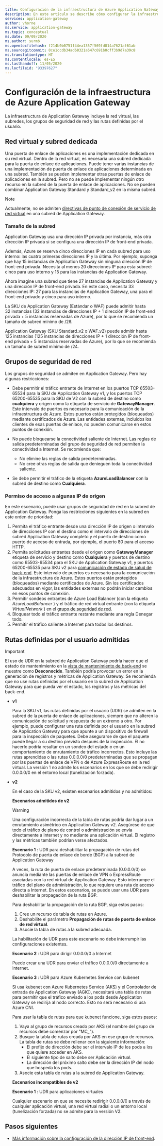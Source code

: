 ```yaml
---
title: Configuración de la infraestructura de Azure Application Gateway
description: En este artículo se describe cómo configurar la infraestructura de Azure Application Gateway.
services: application-gateway
author: vhorne
ms.service: application-gateway
ms.topic: conceptual
ms.date: 09/09/2020
ms.author: surmb
ms.openlocfilehash: f214b0b0751f44ea1357f569fd814a7621af61ab
ms.sourcegitcommit: 0ce1ccdb34ad60321a647c691b0cff3b9d7a39c8
ms.translationtype: HT
ms.contentlocale: es-ES
ms.lasthandoff: 11/05/2020
ms.locfileid: "93397627"
---
```

# <a name="application-gateway-infrastructure-configuration"></a>Configuración de la infraestructura de Azure Application Gateway

La infraestructura de Application Gateway incluye la red virtual, las subredes, los grupos de seguridad de red y las rutas definidas por el usuario.

## <a name="virtual-network-and-dedicated-subnet"></a>Red virtual y subred dedicada

Una puerta de enlace de aplicaciones es una implementación dedicada en su red virtual. Dentro de la red virtual, es necesaria una subred dedicada para la puerta de enlace de aplicaciones. Puede tener varias instancias de una implementación de puerta de enlace de aplicaciones determinada en una subred. También se pueden implementar otras puertas de enlace de aplicaciones en la subred. Pero no se puede implementar ningún otro recurso en la subred de la puerta de enlace de aplicaciones. No se pueden combinar Application Gateway Standard y Standard_v2 en la misma subred.

> [!NOTE]
> Actualmente, no se admiten [directivas de punto de conexión de servicio de red virtual](../virtual-network/virtual-network-service-endpoint-policies-overview.md) en una subred de Application Gateway.

### <a name="size-of-the-subnet"></a>Tamaño de la subred

Application Gateway usa una dirección IP privada por instancia, más otra dirección IP privada si se configura una dirección IP de front-end privada.

Además, Azure se reserva cinco direcciones IP en cada subred para uso interno: las cuatro primeras direcciones IP y la última. Por ejemplo, suponga que hay 15 instancias de Application Gateway sin ninguna dirección IP de front-end privada. Necesita al menos 20 direcciones IP para esta subred: cinco para uso interno y 15 para las instancias de Application Gateway.

Ahora imagine una subred que tiene 27 instancias de Application Gateway y una dirección IP de front-end privada. En este caso, necesita 33 direcciones IP: 27 para las instancias de Application Gateway, una para el front-end privado y cinco para uso interno.

La SKU de Application Gateway (Estándar o WAF) puede admitir hasta 32 instancias (32 instancias de direcciones IP + 1 dirección IP de front-end privada + 5 instancias reservadas de Azure), por lo que se recomienda un tamaño de subred mínimo de /26.

Application Gateway (SKU Standard_v2 o WAF_v2) puede admitir hasta 125 instancias (125 instancias de direcciones IP + 1 dirección IP de front-end privada + 5 instancias reservadas de Azure), por lo que se recomienda un tamaño de subred mínimo de /24.

## <a name="network-security-groups"></a>Grupos de seguridad de red

Los grupos de seguridad se admiten en Application Gateway. Pero hay algunas restricciones:

- Debe permitir el tráfico entrante de Internet en los puertos TCP 65503-65534 para la SKU de Application Gateway v1, y los puertos TCP 65200-65535 para la SKU de V2 con la subred de destino como **cualquiera** y origen como la etiqueta de servicio de **GatewayManager**. Este intervalo de puertos es necesario para la comunicación de la infraestructura de Azure. Estos puertos están protegidos (bloqueados) mediante certificados de Azure. Las entidades externas, incluidos los clientes de esas puertas de enlace, no pueden comunicarse en estos puntos de conexión.

- No puede bloquearse la conectividad saliente de Internet. Las reglas de salida predeterminadas del grupo de seguridad de red permiten la conectividad a Internet. Se recomienda que:

  - No elimine las reglas de salida predeterminadas.
  - No cree otras reglas de salida que denieguen toda la conectividad saliente.

- Se debe permitir el tráfico de la etiqueta **AzureLoadBalancer** con la subred de destino como **Cualquiera**.

### <a name="allow-access-to-a-few-source-ips"></a>Permiso de acceso a algunas IP de origen

En este escenario, puede usar grupos de seguridad de red en la subred de Application Gateway. Ponga las restricciones siguientes en la subred en este orden de prioridad:

1. Permita el tráfico entrante desde una dirección IP de origen o intervalo de direcciones IP con el destino como el intervalo de direcciones de subred Application Gateway completo y el puerto de destino como puerto de acceso de entrada, por ejemplo, el puerto 80 para el acceso HTTP.
2. Permita solicitudes entrantes desde el origen como **GatewayManager** etiqueta de servicio y destino como **Cualquiera** y puertos de destino como 65503-65534 para el SKU de Application Gateway v1, y puertos 65200-65535 para SKU v2 para [ comunicación de estado de salud de back-end](./application-gateway-diagnostics.md). Este intervalo de puertos es necesario para la comunicación de la infraestructura de Azure. Estos puertos están protegidos (bloqueados) mediante certificados de Azure. Sin los certificados adecuados en vigor, las entidades externas no podrán iniciar cambios en esos puntos de conexión.
3. Permitir sondeos entrantes de Azure Load Balancer (con la etiqueta *AzureLoadBalancer* ) y el tráfico de red virtual entrante (con la etiqueta *VirtualNetwork* ) en el [grupo de seguridad de red](../virtual-network/network-security-groups-overview.md).
4. Bloquear todo el tráfico entrante restante mediante una regla Denegar todo.
5. Permitir el tráfico saliente a Internet para todos los destinos.

## <a name="supported-user-defined-routes"></a>Rutas definidas por el usuario admitidas 

> [!IMPORTANT]
> El uso de UDR en la subred de Application Gateway podría hacer que el estado de mantenimiento en la [vista de mantenimiento de back-end](./application-gateway-diagnostics.md#back-end-health) se muestre como **Desconocido**. También podría provocar un error en la generación de registros y métricas de Application Gateway. Se recomienda que no use rutas definidas por el usuario en la subred de Application Gateway para que pueda ver el estado, los registros y las métricas del back-end.

- **v1**

   Para la SKU v1, las rutas definidas por el usuario (UDR) se admiten en la subred de la puerta de enlace de aplicaciones, siempre que no alteren la comunicación de solicitud y respuesta de un extremo a otro. Por ejemplo, puede configurar una ruta definida por el usuario en la subred de Application Gateway para que apunte a un dispositivo de firewall para la inspección de paquetes. Debe asegurarse de que el paquete puede llegar a su destino previsto después de la inspección. El no hacerlo podría resultar en un sondeo del estado o en un comportamiento de enrutamiento de tráfico incorrectos. Esto incluye las rutas aprendidas o las rutas 0.0.0.0/0 predeterminadas que se propagan por las puertas de enlace de VPN o de Azure ExpressRoute en la red virtual. La versión 1 no admite los escenarios en los que se debe redirigir 0.0.0.0/0 en el entorno local (tunelización forzada).

- **v2**

   En el caso de la SKU v2, existen escenarios admitidos y no admitidos:

   **Escenarios admitidos de v2**
   > [!WARNING]
   > Una configuración incorrecta de la tabla de rutas podría dar lugar a un enrutamiento asimétrico en Application Gateway v2. Asegúrese de que todo el tráfico de plano de control o administración se envía directamente a Internet y no mediante una aplicación virtual. El registro y las métricas también podrían verse afectados.


  **Escenario 1** : UDR para deshabilitar la propagación de rutas del Protocolo de puerta de enlace de borde (BGP) a la subred de Application Gateway

   A veces, la ruta de puerta de enlace predeterminada (0.0.0.0/0) se anuncia mediante las puertas de enlace de VPN o ExpressRoute asociadas con la red virtual de Application Gateway. Esto interrumpe el tráfico del plano de administración, lo que requiere una ruta de acceso directa a Internet. En estos escenarios, se puede usar una UDR para deshabilitar la propagación de la ruta BGP. 

   Para deshabilitar la propagación de la ruta BGP, siga estos pasos:

   1. Cree un recurso de tabla de rutas en Azure.
   2. Deshabilite el parámetro **Propagación de rutas de puerta de enlace de red virtual**. 
   3. Asocie la tabla de rutas a la subred adecuada. 

   La habilitación de UDR para este escenario no debe interrumpir las configuraciones existentes.

  **Escenario 2** : UDR para dirigir 0.0.0.0/0 a Internet

   Puede crear una UDR para enviar el tráfico 0.0.0.0/0 directamente a Internet. 

  **Escenario 3** : UDR para Azure Kubernetes Service con kubenet

  Si usa kubenet con Azure Kubernetes Service (AKS) y el Controlador de entrada de Application Gateway (AGIC), necesitará una tabla de rutas para permitir que el tráfico enviado a los pods desde Application Gateway se redirija al nodo correcto. Esto no será necesario si usa Azure CNI. 

  Para usar la tabla de rutas para que kubenet funcione, siga estos pasos:

  1. Vaya al grupo de recursos creado por AKS (el nombre del grupo de recursos debe comenzar por "MC_").
  2. Busque la tabla de rutas creada por AKS en ese grupo de recursos. La tabla de rutas se debe rellenar con la siguiente información:
     - El prefijo de dirección debe ser el intervalo IP de los pods a los que quiere acceder en AKS. 
     - El siguiente tipo de salto debe ser Aplicación virtual. 
     - La dirección del próximo salto debe ser la dirección IP del nodo que hospeda los pods.
  3. Asocie esta tabla de rutas a la subred de Application Gateway. 
    
  **Escenarios incompatibles de v2**

  **Escenario 1** : UDR para aplicaciones virtuales

  Cualquier escenario en que se necesite redirigir 0.0.0.0/0 a través de cualquier aplicación virtual, una red virtual radial o un entorno local (tunelización forzada) no se admite para la versión V2.

## <a name="next-steps"></a>Pasos siguientes

- [Más información sobre la configuración de la dirección IP de front-end](configuration-front-end-ip.md).